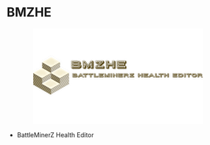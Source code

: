 # BMZHE

<p align="center">
    <img width="384" height="216" src="https://github.com/Cracko298/BMZHE/blob/main/img0.png?raw=true" alt="BMZHE (BattleMinerZ Health Editor).">
</p>


- BattleMinerZ Health Editor
